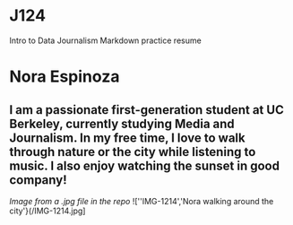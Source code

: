 # J124
Intro to Data  Journalism Markdown practice resume
# Nora Espinoza
## I am a passionate first-generation student at UC Berkeley, currently studying Media and Journalism. In my free time, I love to walk through nature or the city while listening to music. I also enjoy watching the sunset in good company!
*Image from a .jpg file in the repo*
![''IMG-1214','Nora walking around the city'}(/IMG-1214.jpg]
